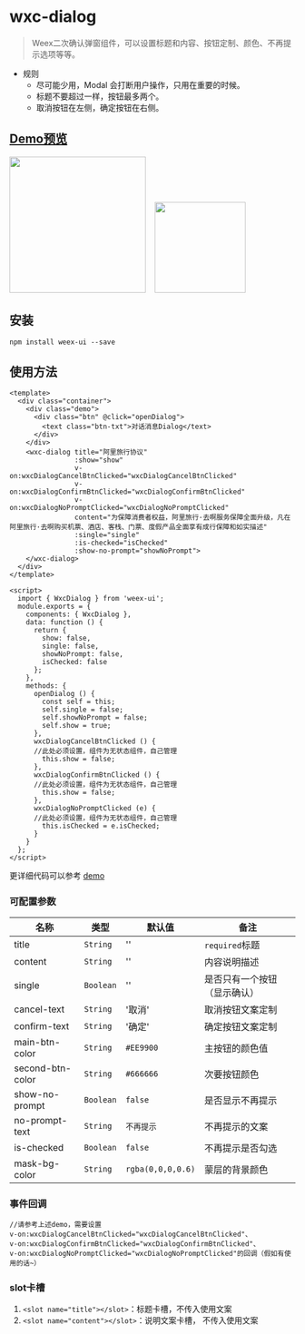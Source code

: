 # wxc-dialog 

> Weex二次确认弹窗组件，可以设置标题和内容、按钮定制、颜色、不再提示选项等等。

- 规则
   - 尽可能少用，Modal 会打断用户操作，只用在重要的时候。
   - 标题不要超过一样，按钮最多两个。
   - 取消按钮在左侧，确定按钮在右侧。
 

## [Demo预览](https://h5.m.taobao.com/trip/wxc-dialog/index.html?_wx_tpl=https%3A%2F%2Fh5.m.taobao.com%2Ftrip%2Fwxc-dialog%2Fdemo%2Findex.native-min.js)
<img src="https://gw.alipayobjects.com/zos/rmsportal/qastXqTFLQMoCDjYoeRc.gif" width="240"/>&nbsp;&nbsp;&nbsp;&nbsp;<img src="http://gtms03.alicdn.com/tfs/TB1Oa09SpXXXXbiXVXXXXXXXXXX-200-200.png" width="160"/>


## 安装

```shell
npm install weex-ui --save
```

## 使用方法

```vue
<template>
  <div class="container">
    <div class="demo">
      <div class="btn" @click="openDialog">
        <text class="btn-txt">对话消息Dialog</text>
      </div>
    </div>
    <wxc-dialog title="阿里旅行协议"
                :show="show"
                v-on:wxcDialogCancelBtnClicked="wxcDialogCancelBtnClicked"
                v-on:wxcDialogConfirmBtnClicked="wxcDialogConfirmBtnClicked"
                v-on:wxcDialogNoPromptClicked="wxcDialogNoPromptClicked"
                content="为保障消费者权益，阿里旅行·去啊服务保障全面升级，凡在阿里旅行·去啊购买机票、酒店、客栈、门票、度假产品全面享有成行保障和如实描述"
                :single="single"
                :is-checked="isChecked"
                :show-no-prompt="showNoPrompt">
    </wxc-dialog>
  </div>
</template>

<script>
  import { WxcDialog } from 'weex-ui';
  module.exports = {
    components: { WxcDialog },
    data: function () {
      return {
        show: false,
        single: false,
        showNoPrompt: false,
        isChecked: false
      };
    },
    methods: {
      openDialog () {
        const self = this;
        self.single = false;
        self.showNoPrompt = false;
        self.show = true;
      },
      wxcDialogCancelBtnClicked () {
      //此处必须设置，组件为无状态组件，自己管理
        this.show = false;
      },
      wxcDialogConfirmBtnClicked () {
      //此处必须设置，组件为无状态组件，自己管理
        this.show = false;
      },
      wxcDialogNoPromptClicked (e) {
      //此处必须设置，组件为无状态组件，自己管理
        this.isChecked = e.isChecked;
      }
    }
  };
</script>

```

更详细代码可以参考 [demo](https://github.com/alibaba/weex-ui/blob/master/example/dialog/index.vue)

### 可配置参数

| 名称      | 类型     | 默认值   | 备注  |
|-------------|------------|--------|-----|
| title | `String` | '' | `required`标题 |
| content | `String` | '' | 内容说明描述 |
| single | `Boolean` | '' |  是否只有一个按钮（显示确认） |
| cancel-text | `String` | '取消' |  取消按钮文案定制 |
| confirm-text | `String` | '确定' |  确定按钮文案定制 |
| main-btn-color | `String` | `#EE9900` |  主按钮的颜色值 |
| second-btn-color | `String` | `#666666` |  次要按钮颜色 |
| show-no-prompt | `Boolean` | `false` |  是否显示不再提示 |
| no-prompt-text | `String` | `不再提示` |  不再提示的文案 |
| is-checked | `Boolean` | `false` |  不再提示是否勾选 |
| mask-bg-color | `String` | `rgba(0,0,0,0.6)` |  蒙层的背景颜色 |


### 事件回调

```
//请参考上述demo，需要设置
v-on:wxcDialogCancelBtnClicked="wxcDialogCancelBtnClicked"、
v-on:wxcDialogConfirmBtnClicked="wxcDialogConfirmBtnClicked"、
v-on:wxcDialogNoPromptClicked="wxcDialogNoPromptClicked"的回调（假如有使用的话~）
```

### slot卡槽
1. `<slot name="title"></slot>`：标题卡槽，不传入使用文案
2. `<slot name="content"></slot>`：说明文案卡槽， 不传入使用文案

